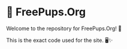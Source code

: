 # 🐶 FreePups.Org

Welcome to the repository for FreePups.Org! 🎉

This is the exact code used for the site. 🖥️✨
